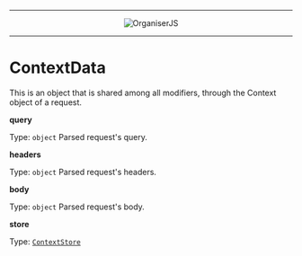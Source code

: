 
---

<div align="center">
  <img src="https://raw.githubusercontent.com/fatec-taquaritinga/organiser/master/media/logo.svg?sanitize=true" alt="OrganiserJS" /><br />
</div>

---

# ContextData

This is an object that is shared among all modifiers, through the Context object of a request.

**query**

Type: `object`
Parsed request's query.

**headers**

Type: `object`
Parsed request's headers.

**body**

Type: `object`
Parsed request's body.

**store**

Type: [`ContextStore`](./ContextStore.md)
